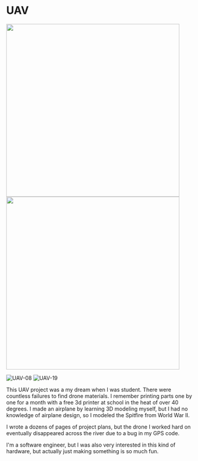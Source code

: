 
# UAV
<img width="460" src="https://user-images.githubusercontent.com/11865340/121864753-353d3b00-cd38-11eb-8259-a46a88b347ea.png">
<img width="460" src="https://user-images.githubusercontent.com/11865340/121864762-38382b80-cd38-11eb-9319-ca2b0b22cae1.png">

![UAV-08](https://user-images.githubusercontent.com/11865340/122008893-7e52c500-cdf4-11eb-9a07-be95026bf592.png)
![UAV-19](https://user-images.githubusercontent.com/11865340/122008932-86ab0000-cdf4-11eb-9677-b9841f554811.png)

This UAV project was a my dream when I was student. There were countless failures to find drone materials. I remember printing parts one by one for a month with a free 3d printer at school in the heat of over 40 degrees. I made an airplane by learning 3D modeling myself, but I had no knowledge of airplane design, so I modeled the Spitfire from World War II.

I wrote a dozens of pages of project plans, but the drone I worked hard on eventually disappeared across the river due to a bug in my GPS code.

I'm a software engineer, but I was also very interested in this kind of hardware, but actually just making something is so much fun.
